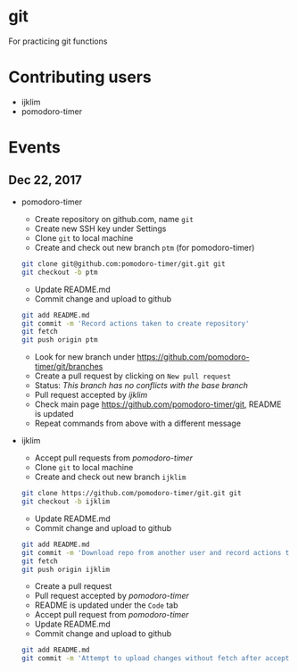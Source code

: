 # git
For practicing git functions

# Contributing users
* ijklim
* pomodoro-timer

# Events

## Dec 22, 2017
* pomodoro-timer
  * Create repository on github.com, name `git`
  * Create new SSH key under Settings
  * Clone `git` to local machine
  * Create and check out new branch `ptm` (for pomodoro-timer)
  ```bash
  git clone git@github.com:pomodoro-timer/git.git git
  git checkout -b ptm
  ```
  * Update README.md
  * Commit change and upload to github
  ```bash
  git add README.md
  git commit -m 'Record actions taken to create repository'
  git fetch
  git push origin ptm
  ```
  * Look for new branch under https://github.com/pomodoro-timer/git/branches
  * Create a pull request by clicking on `New pull request`
  * Status: *This branch has no conflicts with the base branch*
  * Pull request accepted by *ijklim*
  * Check main page https://github.com/pomodoro-timer/git, README is updated
  * Repeat commands from above with a different message

* ijklim
  * Accept pull requests from *pomodoro-timer*
  * Clone `git` to local machine
  * Create and check out new branch `ijklim`
  ```bash
  git clone https://github.com/pomodoro-timer/git.git git
  git checkout -b ijklim
  ```
  * Update README.md
  * Commit change and upload to github
  ```bash
  git add README.md
  git commit -m 'Download repo from another user and record actions taken'
  git fetch
  git push origin ijklim
  ```
  * Create a pull request
  * Pull request accepted by *pomodoro-timer*
  * README is updated under the `Code` tab
  * Accept pull request from *pomodoro-timer*
  * Update README.md
  * Commit change and upload to github
  ```bash
  git add README.md
  git commit -m 'Attempt to upload changes without fetch after accepting pull request'
  ```